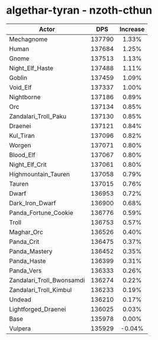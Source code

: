 # algethar-tyran - nzoth-cthun
| Actor | DPS | Increase |
|---|:---:|:---:|
|Mechagnome|137790|1.33%|
|Human|137684|1.25%|
|Gnome|137513|1.13%|
|Night_Elf_Haste|137488|1.11%|
|Goblin|137459|1.09%|
|Void_Elf|137337|1.00%|
|Nightborne|137186|0.89%|
|Orc|137134|0.85%|
|Zandalari_Troll_Paku|137130|0.85%|
|Draenei|137121|0.84%|
|Kul_Tiran|137096|0.82%|
|Worgen|137071|0.80%|
|Blood_Elf|137067|0.80%|
|Night_Elf_Crit|137061|0.80%|
|Highmountain_Tauren|137058|0.79%|
|Tauren|137015|0.76%|
|Dwarf|136953|0.72%|
|Dark_Iron_Dwarf|136900|0.68%|
|Panda_Fortune_Cookie|136776|0.59%|
|Troll|136753|0.57%|
|Maghar_Orc|136526|0.40%|
|Panda_Crit|136475|0.37%|
|Panda_Mastery|136452|0.35%|
|Panda_Haste|136399|0.31%|
|Panda_Vers|136333|0.26%|
|Zandalari_Troll_Bwonsamdi|136274|0.22%|
|Zandalari_Troll_Kimbul|136233|0.19%|
|Undead|136210|0.17%|
|Lightforged_Draenei|136025|0.03%|
|Base|135978|0.00%|
|Vulpera|135929|-0.04%|
